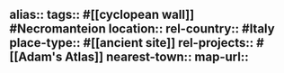 alias::
tags:: #[[cyclopean wall]] #Necromanteion
location::
rel-country:: #Italy
place-type:: #[[ancient site]]
rel-projects:: #[[Adam's Atlas]]
nearest-town::
map-url::
-
